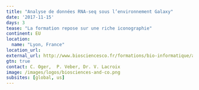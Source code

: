 ```yaml
---
title: "Analyse de données RNA-seq sous l’environnement Galaxy"
date: '2017-11-15'
days: 3
tease: "La formation repose sur une riche iconographie"
continent: EU
location:
  name: "Lyon, France"
location_url:
external_url: http://www.biosciencesco.fr/formations/bio-informatique/analyse-des-donnees-rna-seq-sous-lenvironnement-galaxy/
gtn: true
contact: C. Oger,  P. Veber, Dr. V. Lacroix
image: /images/logos/biosciences-and-co.png
subsites: [global, us]
---
```

